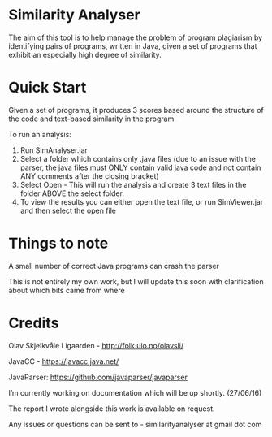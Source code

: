 # Similarity Analyser
The aim of this tool is to help manage the problem of program plagiarism by identifying pairs of programs, written in Java, given a set of programs that exhibit an especially high degree of similarity.

# Quick Start
Given a set of programs, it produces 3 scores based around the structure of the code and text-based similarity in the program.

To run an analysis:

1. Run SimAnalyser.jar
2. Select a folder which contains only .java files (due to an issue with the parser, the java files must ONLY contain valid java code and not contain ANY comments after the closing bracket)
3. Select Open - This will run the analysis and create 3 text files in the folder ABOVE the select folder.
4. To view the results you can either open the text file, or run SimViewer.jar and then select the open file

# Things to note
A small number of correct Java programs can crash the parser

This is not entirely my own work, but I will update this soon with clarification about which bits came from where

# Credits

Olav Skjelkvåle Ligaarden - http://folk.uio.no/olavsli/

JavaCC - https://javacc.java.net/

JavaParser: https://github.com/javaparser/javaparser

I’m currently working on documentation which will be up shortly. (27/06/16)

The report I wrote alongside this work is available on request. 

Any issues or questions can be sent to - similarityanalyser at gmail dot com
